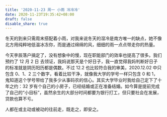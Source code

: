 ```yaml
---
title: '2020-11-23 周一 小雨 冷冷冷'
date: 2020-11-23T19:35:42+08:00
draft: false
disable_share: true
---
```


冬天的到来只需周末搭配着小雨，对我来说冬天的湿冷是南方唯一的缺点，她不像北方用纯粹地低温冰冻你，而是通过绵绵的风，细细的雨一点点带走你的热量。

<!--more-->

今天李辰落户搞定了，没有想象中的慢，现在职能部门的效率也提高了很多。我们预约了 12 月 2 日 去领证，我妈说那天是个好日子，我一直觉得我妈判断好日子的标准就是阴历阳历都是偶数。不过 12.2 也比较符合我的审美，2020.12.02 中只包含 0、1、2 三个数字，看着比较干净，就像我大学的学号一样只包含 0 和 1，鬼知道这个学号带给了我多少从事码农的信心。其实大学毕业时我给自己定下了十年之约：32 岁有个自己的小房子，已经结婚或正在准备结婚。如今算是提前完成了自己的“小目标”，虽然余生的大部分时间都要为银行打工，但只要社会在发展，贷款也算不亏。

人都在或主动或被动的往前走，既走之，即安之。
